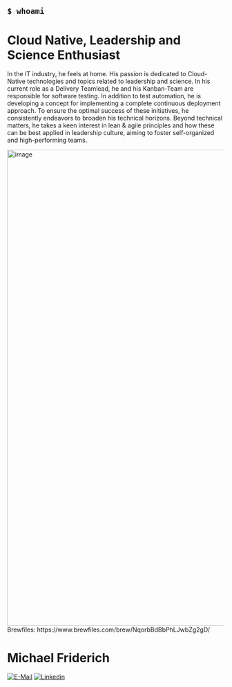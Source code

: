 ## ``` $ whoami ```

# Cloud Native, Leadership and Science Enthusiast 

In the IT industry, he feels at home. His passion is dedicated to Cloud-Native technologies and topics related to leadership and science. In his current role as a Delivery Teamlead, he and his Kanban-Team are responsible for software testing. In addition to test automation, he is developing a concept for implementing a complete continuous deployment approach. To ensure the optimal success of these initiatives, he consistently endeavors to broaden his technical horizons. Beyond technical matters, he takes a keen interest in lean & agile principles and how these can be best applied in leadership culture, aiming to foster self-organized and high-performing teams.

<img width="1100" alt="image" src="https://github.com/mhfsudo/michaelfriderich/assets/48755847/92cea3d9-e130-46e5-8496-b22f4cc7046e">
Brewfiles: https://www.brewfiles.com/brew/NqorbBdBbPhLJwbZg2gD/

# Michael Friderich
[![E-Mail](https://img.shields.io/badge/-Mail-090909?style=for-the-badge&logo=protonmail&logoColor=007BB6)][mail]
[![Linkedin](https://img.shields.io/badge/-LinkedIn-090909?style=for-the-badge&logo=linkedin&logoColor=007BB6)][linkedin]

[mail]: mailto:gitlab@frideri.ch
[linkedin]: https://www.linkedin.com/in/michael-friderich-b699a4140/?locale=en_US
